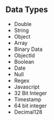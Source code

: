 ## Data Types

-   Double
-   String
-   Object
-   Array
-   Binary Data
-   ObjectId
-   Boolean
-   Date
-   Null
-   Regex
-   Javascript
-   32 Bit Integer
-   Timestamp
-   64 bit integer
-   Decimal128
